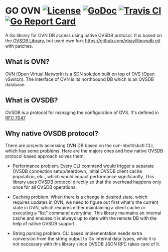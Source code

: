 GO OVN [![License](https://img.shields.io/:license-apache-blue.svg)](https://opensource.org/licenses/Apache-2.0) [![GoDoc](https://godoc.org/github.com/ebay/go-ovn?status.svg)](https://godoc.org/github.com/ebay/go-ovn) [![Travis CI](https://api.travis-ci.org/ebay/go-ovn.svg?branch=master)](https://travis-ci.org/ebay/go-ovn) [![Go Report Card](https://goreportcard.com/badge/ebay/go-ovn)](https://goreportcard.com/report/github.com/ebay/go-ovn)
========

A Go library for OVN DB access using native OVSDB protocol.
It is based on the [OVSDB Library](https://github.com/socketplane/libovsdb.git), but used own fork
https://github.com/ebay/libovsdb.git with patches.

## What is OVN?

OVN (Open Virtual Network) is a SDN solution built on top of OVS (Open vSwitch).
The interface of OVN is its northbound DB which is an OVSDB database.

## What is OVSDB?

OVSDB is a protocol for managing the configuration of OVS.
It's defined in [RFC 7047](http://tools.ietf.org/html/rfc7047).

## Why native OVSDB protocol?

There are projects accessing OVN DB based on the ovn-nbctl/sbctl CLI, which has some
problems. Here are the majors ones and how native OVSDB protocol based approach
solves them:

- Performance problem. Every CLI command would trigger a separate OVSDB connection setup/teardown,
  initial OVSDB client cache population, etc., which would impact performance significantly. This
  library uses OVSDB protocol directly so that the overhead happens only once for all OVSDB operations.

- Caching problem. When there is a change in desired state, which requires updates in OVN, we need
  to figure out first what's the current state in OVN, which requires either maintaining a client
  cache or executing a "list" command everytime. This library maintains an internal cache and ensures
  it is always up to date with the remote DB with the help of native OVSDB support.

- String parsing problem. CLI based implementation needs extra conversion from the string output
  to Go internal data types, while it is not necessary with this library since OVSDB JSON RPC takes
  care of it.

